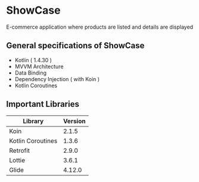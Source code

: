 # ShowCase

E-commerce application where products are listed and details are displayed

## General specifications of ShowCase

- Kotlin ( 1.4.30 )
- MVVM Architecture
- Data Binding
- Dependency Injection ( with Koin )
- Kotlin Coroutines

## Important Libraries

|     Library       |		      Version
|-------------------|-------------------------------
|Koin               |2.1.5
|Kotlin Coroutines  |1.3.6
|Retrofit           |2.9.0
|Lottie             |3.6.1
|Glide              |4.12.0
